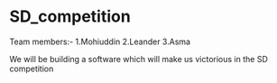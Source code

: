 # SD_competition
Team members:-
1.Mohiuddin
2.Leander
3.Asma

We will be building a software which will make us victorious in the SD competition
